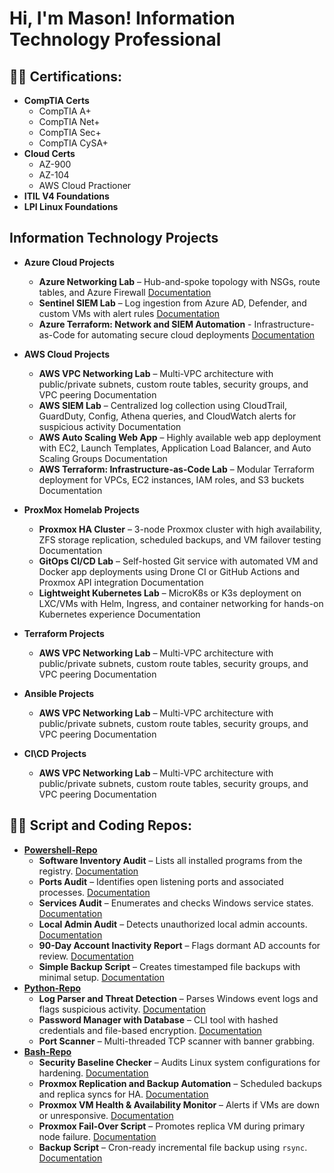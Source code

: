 <h1>Hi, I'm Mason!  Information Technology Professional </h1>

<h2>👨‍💻 Certifications:</h2>

- <b>CompTIA Certs</b>
  - CompTIA A+
  - CompTIA Net+
  - CompTIA Sec+
  - CompTIA CySA+
- <b>Cloud Certs</b>
  - AZ-900
  - AZ-104 
  - AWS Cloud Practioner
- <b>ITIL V4 Foundations</b>
- <b>LPI Linux Foundations</b>

<h2>Information Technology Projects</h2>

- <b>Azure Cloud Projects</b>
  - **Azure Networking Lab** – Hub-and-spoke topology with NSGs, route tables, and Azure Firewall [Documentation](https://github.com/MasonMcGahey/Azure-Networking-Lab)
  - **Sentinel SIEM Lab** – Log ingestion from Azure AD, Defender, and custom VMs with alert rules [Documentation](https://github.com/MasonMcGahey/Sentinel-SIEM-Lab)
  - **Azure Terraform: Network and SIEM Automation** - Infrastructure-as-Code for automating secure cloud deployments [Documentation](https://github.com/MasonMcGahey/Azure-Terraform-Automation-Lab)

- <b>AWS Cloud Projects</b>
  - **AWS VPC Networking Lab** – Multi-VPC architecture with public/private subnets, custom route tables, security groups, and VPC peering Documentation
  - **AWS SIEM Lab** – Centralized log collection using CloudTrail, GuardDuty, Config, Athena queries, and CloudWatch alerts for suspicious activity Documentation
  - **AWS Auto Scaling Web App** – Highly available web app deployment with EC2, Launch Templates, Application Load Balancer, and Auto Scaling Groups Documentation
  - **AWS Terraform: Infrastructure-as-Code Lab** – Modular Terraform deployment for VPCs, EC2 instances, IAM roles, and S3 buckets Documentation

- <b>ProxMox Homelab Projects</b>
  - **Proxmox HA Cluster** – 3-node Proxmox cluster with high availability, ZFS storage replication, scheduled backups, and VM failover testing Documentation
  - **GitOps CI/CD Lab** – Self-hosted Git service with automated VM and Docker app deployments using Drone CI or GitHub Actions and Proxmox API integration Documentation
  - **Lightweight Kubernetes Lab** – MicroK8s or K3s deployment on LXC/VMs with Helm, Ingress, and container networking for hands-on Kubernetes experience Documentation
 
- <b>Terraform Projects</b>
  - **AWS VPC Networking Lab** – Multi-VPC architecture with public/private subnets, custom route tables, security groups, and VPC peering Documentation
 
- <b>Ansible Projects</b>
  - **AWS VPC Networking Lab** – Multi-VPC architecture with public/private subnets, custom route tables, security groups, and VPC peering Documentation
 
- <b>CI\CD Projects</b>
  - **AWS VPC Networking Lab** – Multi-VPC architecture with public/private subnets, custom route tables, security groups, and VPC peering Documentation



<h2>👨‍💻 Script and Coding Repos:</h2>

- <b>[Powershell-Repo](https://github.com/MasonMcGahey/Powershell-Repo)</b>
  - **Software Inventory Audit** – Lists all installed programs from the registry. [Documentation](https://www.linkedin.com/in/your-profile)
  - **Ports Audit** – Identifies open listening ports and associated processes. [Documentation](https://www.linkedin.com/in/your-profile)
  - **Services Audit** – Enumerates and checks Windows service states. [Documentation](https://www.linkedin.com/in/your-profile)
  - **Local Admin Audit** – Detects unauthorized local admin accounts. [Documentation](https://www.linkedin.com/in/your-profile)
  - **90-Day Account Inactivity Report** – Flags dormant AD accounts for review. [Documentation](https://www.linkedin.com/in/your-profile)
  - **Simple Backup Script** – Creates timestamped file backups with minimal setup. [Documentation](https://www.linkedin.com/in/your-profile)
- <b>[Python-Repo](https://github.com/MasonMcGahey/Python-Repo) </b>
  - **Log Parser and Threat Detection** – Parses Windows event logs and flags suspicious activity. [Documentation](https://www.linkedin.com/in/your-profile)
  - **Password Manager with Database** – CLI tool with hashed credentials and file-based encryption. [Documentation](https://www.linkedin.com/in/your-profile)
  - **Port Scanner** – Multi-threaded TCP scanner with banner grabbing.
- <b>[Bash-Repo](https://github.com/MasonMcGahey/Bash-Repo) </b>
  - **Security Baseline Checker** – Audits Linux system configurations for hardening. [Documentation](https://www.linkedin.com/in/your-profile)
  - **Proxmox Replication and Backup Automation** – Scheduled backups and replica syncs for HA. [Documentation](https://www.linkedin.com/in/your-profile)
  - **Proxmox VM Health & Availability Monitor** – Alerts if VMs are down or unresponsive. [Documentation](https://www.linkedin.com/in/your-profile)
  - **Proxmox Fail-Over Script** – Promotes replica VM during primary node failure. [Documentation](https://www.linkedin.com/in/your-profile)
  - **Backup Script** – Cron-ready incremental file backup using `rsync`. [Documentation](https://www.linkedin.com/in/your-profile)



<!--
**MasonMcGahey/MasonMcGahey** is a ✨ _special_ ✨ repository because its `README.md` (this file) appears on your GitHub profile.

Here are some ideas to get you started:

- 🔭 I’m currently working on ...
- 🌱 I’m currently learning ...
- 👯 I’m looking to collaborate on ...
- 🤔 I’m looking for help with ...
- 💬 Ask me about ...
- 📫 How to reach me: ...
- 😄 Pronouns: ...
- ⚡ Fun fact: ...
-->
